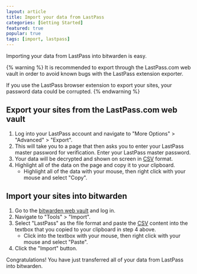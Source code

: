 ```yaml
---
layout: article
title: Import your data from LastPass
categories: [Getting Started]
featured: true
popular: true
tags: [import, lastpass]
---
```


Importing your data from LastPass into bitwarden is easy. 

{% warning %}
It is recommended to export through the LastPass.com web vault in order to avoid known bugs with the LastPass extension exporter.

If you use the LastPass browser extension to export your sites, your password data could be corrupted.
{% endwarning %}

## Export your sites from the LastPass.com web vault

1. Log into your LastPass account and navigate to "More Options" > "Advanced" > "Export". 
2. This will take you to a page that then asks you to enter your LastPass master password for verification. Enter your LastPass master password.
3. Your data will be decrypted and shown on screen in [CSV][csv] format.
4. Highlight all of the data on the page and copy it to your clipboard.
   - Highlight all of the data with your mouse, then right click with your mouse and select "Copy".

## Import your sites into bitwarden

1. Go to the [bitwarden web vault][bitwarden-vault] and log in.
2. Navigate to "Tools" > "Import".
3. Select "LastPass" as the file format and paste the [CSV][csv] content into the textbox that you copied to your clipboard in step 4 above.
   - Click into the textbox with your mouse, then right click with your mouse and select "Paste".
4. Click the "Import" button.

Congratulations! You have just transferred all of your data from LastPass into bitwarden.

[csv]: https://en.wikipedia.org/wiki/Comma-separated_values
[bitwarden-vault]: https://vault.bitwarden.com
